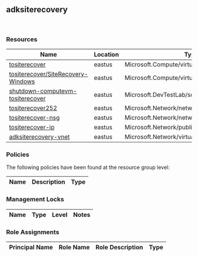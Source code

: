 
## adksiterecovery 
 
### Resources


| Name | Location | Type |
| --- | --- | --- |
| [tositerecover](tositerecover--876804365.md)  | eastus  | Microsoft.Compute/virtualMachines  |
| [tositerecover/SiteRecovery-Windows](tositerecover/SiteRecovery-Windows--1836038354.md)  | eastus  | Microsoft.Compute/virtualMachines/extensions  |
| [shutdown-computevm-tositerecover](shutdown-computevm-tositerecover--42098495.md)  | eastus  | Microsoft.DevTestLab/schedules  |
| [tositerecover252](tositerecover252-9053796.md)  | eastus  | Microsoft.Network/networkInterfaces  |
| [tositerecover-nsg](tositerecover-nsg-1613985498.md)  | eastus  | Microsoft.Network/networkSecurityGroups  |
| [tositerecover-ip](tositerecover-ip--1744581162.md)  | eastus  | Microsoft.Network/publicIPAddresses  |
| [adksiterecovery-vnet](adksiterecovery-vnet--1834270028.md)  | eastus  | Microsoft.Network/virtualNetworks  |

### Policies
The following policies have been found at the resource group level: 

| Name | Description | Type |
| --- | --- | --- |

### Management Locks


| Name | Type | Level | Notes |
| --- | --- | --- | --- |

### Role Assignments


| Principal Name | Role Name | Role Description | Type |
| --- | --- | --- | --- |
